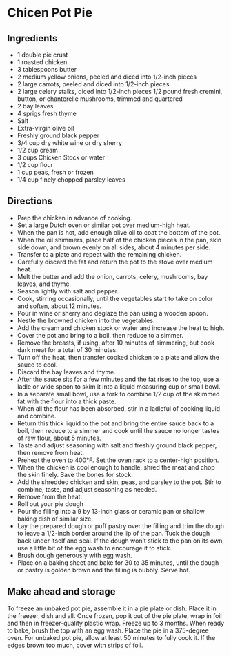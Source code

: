 # Chicen Pot Pie

## Ingredients

* 1 double pie crust
* 1 roasted chicken
* 3 tablespoons butter 
* 2 medium yellow onions, peeled and diced into 1/2-inch pieces 
* 2 large carrots, peeled and diced into 1/2-inch pieces 
* 2 large celery stalks, diced into 1/2-inch pieces 1/2 pound fresh cremini, button, or chanterelle mushrooms, trimmed and quartered 
* 2 bay leaves 
* 4 sprigs fresh thyme
* Salt 
* Extra-virgin olive oil 
* Freshly ground black pepper 
* 3/4 cup dry white wine or dry sherry 
* 1/2 cup cream 
* 3 cups Chicken Stock or water 
* 1/2 cup flour 
* 1 cup peas, fresh or frozen 
* 1/4 cup finely chopped parsley leaves

## Directions

* Prep the chicken in advance of cooking. 
* Set a large Dutch oven or similar pot over medium-high heat. 
* When the pan is hot, add enough olive oil to coat the bottom of the pot. 
* When the oil shimmers, place half of the chicken pieces in the pan, skin side down, and brown evenly on all sides, about 4 minutes per side. 
* Transfer to a plate and repeat with the remaining chicken. 
* Carefully discard the fat and return the pot to the stove over medium heat. 
* Melt the butter and add the onion, carrots, celery, mushrooms, bay leaves, and thyme. 
* Season lightly with salt and pepper. 
* Cook, stirring occasionally, until the vegetables start to take on color and soften, about 12 minutes. 
* Pour in wine or sherry and deglaze the pan using a wooden spoon. 
* Nestle the browned chicken into the vegetables. 
* Add the cream and chicken stock or water and increase the heat to high. 
* Cover the pot and bring to a boil, then reduce to a simmer. 
* Remove the breasts, if using, after 10 minutes of simmering, but cook dark meat for a total of 30 minutes. 
* Turn off the heat, then transfer cooked chicken to a plate and allow the sauce to cool. 
* Discard the bay leaves and thyme. 
* After the sauce sits for a few minutes and the fat rises to the top, use a ladle or wide spoon to skim it into a liquid measuring cup or small bowl. 
* In a separate small bowl, use a fork to combine 1/2 cup of the skimmed fat with the flour into a thick paste. 
* When all the flour has been absorbed, stir in a ladleful of cooking liquid and combine. 
* Return this thick liquid to the pot and bring the entire sauce back to a boil, then reduce to a simmer and cook until the sauce no longer tastes of raw flour, about 5 minutes. 
* Taste and adjust seasoning with salt and freshly ground black pepper, then remove from heat. 
* Preheat the oven to 400°F. Set the oven rack to a center-high position. 
* When the chicken is cool enough to handle, shred the meat and chop the skin finely. Save the bones for stock. 
* Add the shredded chicken and skin, peas, and parsley to the pot. Stir to combine, taste, and adjust seasoning as needed. 
* Remove from the heat. 
* Roll out your pie dough
* Pour the filling into a 9 by 13-inch glass or ceramic pan or shallow baking dish of similar size. 
* Lay the prepared dough or puff pastry over the filling and trim the dough to leave a 1/2-inch border around the lip of the pan. Tuck the dough back under itself and seal. If the dough won’t stick to the pan on its own, use a little bit of the egg wash to encourage it to stick. 
* Brush dough generously with egg wash. 
* Place on a baking sheet and bake for 30 to 35 minutes, until the dough or pastry is golden brown and the filling is bubbly. Serve hot.

## Make ahead and storage

To freeze an unbaked pot pie, assemble it in a pie plate or dish. Place it in the freezer, dish and all. Once frozen, pop it out of the pie plate, wrap in foil and then in freezer-quality plastic wrap. Freeze up to 3 months. When ready to bake, brush the top with an egg wash. Place the pie in a 375-degree oven. For unbaked pot pie, allow at least 50 minutes to fully cook it. If the edges brown too much, cover with strips of foil.
